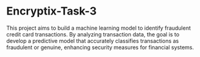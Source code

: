 # Encryptix-Task-3
This project aims to build a machine learning model to identify fraudulent credit card transactions. By analyzing transaction data, the goal is to develop a predictive model that accurately classifies transactions as fraudulent or genuine, enhancing security measures for financial systems.
